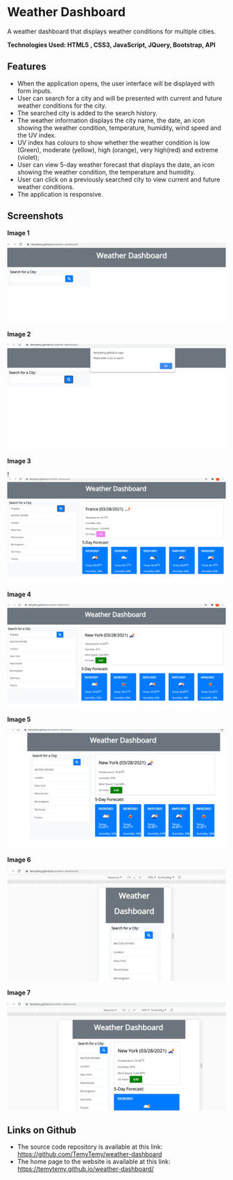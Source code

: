 # Weather Dashboard
 A weather dashboard that displays weather conditions for multiple cities. 

**Technologies Used: HTML5 , CSS3, JavaScript, JQuery, Bootstrap, API**



## Features

- When the application opens, the user interface will be displayed with form inputs.
- User can search for a city and will be presented with current and future weather conditions for the city.
- The searched city is added to the search history.
- The weather information displays the city name, the date, an icon showing the weather condition, temperature, humidity, wind speed and the UV index.
- UV index has colours to show whether the weather condition is low (Green), moderate (yellow), high (orange), very high(red) and extreme (violet);
- User can view 5-day weather forecast that displays the date, an icon showing the weather condition, the temperature and humidity.
- User can click on a previously searched city to view current and future weather conditions.
- The application is responsive.










## Screenshots


**Image 1**  

  ![alt text](https://github.com/TemyTemy/weather-dashboard/blob/master/assets/screenshot1.PNG)



**Image 2**

 ![alt text](https://github.com/TemyTemy/weather-dashboard/blob/master/assets/screenshot2.PNG)



**Image 3**

 !![alt text](https://github.com/TemyTemy/weather-dashboard/blob/master/assets/screenshot3.PNG)




**Image 4**

 ![alt text](https://github.com/TemyTemy/weather-dashboard/blob/master/assets/screenshot4.PNG)




**Image 5**

 ![alt text](https://github.com/TemyTemy/weather-dashboard/blob/master/assets/screenshot5.PNG)



**Image 6**

 ![alt text](https://github.com/TemyTemy/weather-dashboard/blob/master/assets/screenshot6.PNG)



**Image 7**

 ![alt text](https://github.com/TemyTemy/weather-dashboard/blob/master/assets/screenshot7.PNG)






## Links on Github

- The source code repository is available at this link: https://github.com/TemyTemy/weather-dashboard
- The home page to the website is available at this link: https://temytemy.github.io/weather-dashboard/
